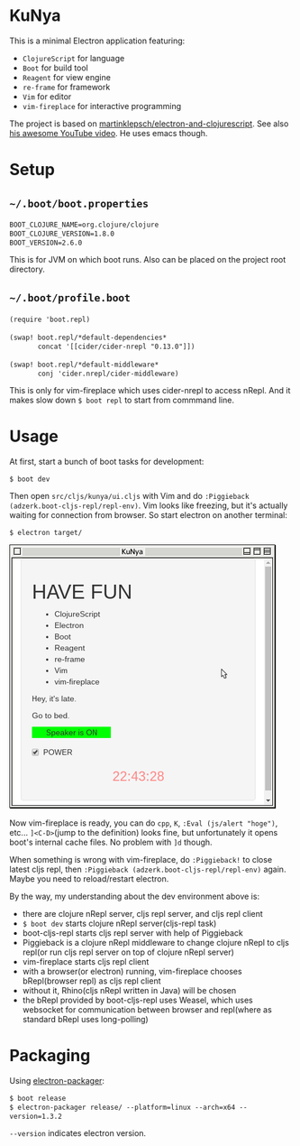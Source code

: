 # KuNya
This is a minimal Electron application featuring:

- `ClojureScript` for language
- `Boot` for build tool
- `Reagent` for view engine
- `re-frame` for framework
- `Vim` for editor
- `vim-fireplace` for interactive programming

The project is based on [martinklepsch/electron-and-clojurescript](https://github.com/martinklepsch/electron-and-clojurescript). See also [his awesome YouTube video](https://youtu.be/tBnu2JmK4p0). He uses emacs though.

# Setup
## `~/.boot/boot.properties`

    BOOT_CLOJURE_NAME=org.clojure/clojure
    BOOT_CLOJURE_VERSION=1.8.0
    BOOT_VERSION=2.6.0

This is for JVM on which boot runs. Also can be placed on the project root directory.

## `~/.boot/profile.boot`

    (require 'boot.repl)

    (swap! boot.repl/*default-dependencies*
           concat '[[cider/cider-nrepl "0.13.0"]])

    (swap! boot.repl/*default-middleware*
           conj 'cider.nrepl/cider-middleware)

This is only for vim-fireplace which uses cider-nrepl to access nRepl. And it makes slow down `$ boot repl` to start from commmand line.

# Usage

At first, start a bunch of boot tasks for development:

    $ boot dev

Then open `src/cljs/kunya/ui.cljs` with Vim and do `:Piggieback (adzerk.boot-cljs-repl/repl-env)`. Vim looks like freezing, but it's actually waiting for connection from browser. So start electron on another terminal:

    $ electron target/

![ss](ss.png)

Now vim-fireplace is ready, you can do `cpp`, `K`, `:Eval (js/alert "hoge")`, etc... `]<C-D>`(jump to the definition) looks fine, but unfortunately it opens boot's internal cache files. No problem with `]d` though.

When something is wrong with vim-fireplace, do `:Piggieback!` to close latest cljs repl, then `:Piggieback (adzerk.boot-cljs-repl/repl-env)` again. Maybe you need to reload/restart electron.

By the way, my understanding about the dev environment above is:
- there are clojure nRepl server, cljs repl server, and cljs repl client
- `$ boot dev` starts clojure nRepl server(cljs-repl task)
- boot-cljs-repl starts cljs repl server with help of Piggieback
- Piggieback is a clojure nRepl middleware to change clojure nRepl to cljs repl(or run cljs repl server on top of clojure nRepl server)
- vim-fireplace starts cljs repl client
- with a browser(or electron) running, vim-fireplace chooses bRepl(browser repl) as cljs repl client
- without it, Rhino(cljs nRepl written in Java) will be chosen
- the bRepl provided by boot-cljs-repl uses Weasel, which uses websocket for communication between browser and repl(where as standard bRepl uses long-polling)

# Packaging

Using [electron-packager](https://github.com/electron-userland/electron-packager):

    $ boot release
    $ electron-packager release/ --platform=linux --arch=x64 --version=1.3.2

`--version` indicates electron version.
